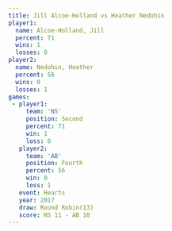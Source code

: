 ```yaml
---
title: Jill Alcoe-Holland vs Heather Nedohin
player1:                   
  name: Alcoe-Holland, Jill
  percent: 71              
  wins: 1                  
  losses: 0                
player2:                   
  name: Nedohin, Heather   
  percent: 56              
  wins: 0                  
  losses: 1                
games:
 - player1:          
     team: 'NS'      
     position: Second
     percent: 71     
     win: 1          
     loss: 0         
   player2:          
     team: 'AB'      
     position: Fourth
     percent: 56     
     win: 0          
     loss: 1         
   event: Hearts        
   year: 2017           
   draw: Round Robin(13)
   score: NS 11 - AB 10 
---
```

